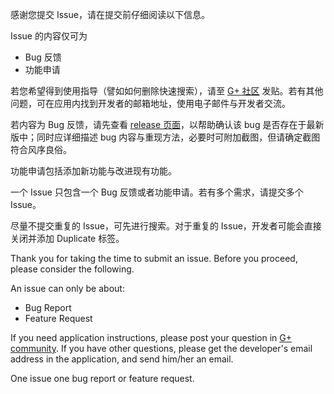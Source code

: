 感谢您提交 Issue，请在提交前仔细阅读以下信息。

Issue 的内容仅可为
* Bug 反馈
* 功能申请

若您希望得到使用指导（譬如如何删除快速搜索），请至 [G+ 社区](https://plus.google.com/u/1/communities/103823982034655188459) 发贴。若有其他问题，可在应用内找到开发者的邮箱地址，使用电子邮件与开发者交流。

若内容为 Bug 反馈，请先查看 [release 页面](https://github.com/seven332/EhViewer/releases)，以帮助确认该 bug 是否存在于最新版中；同时应详细描述 bug 内容与重现方法，必要时可附加截图，但请确定截图符合风序良俗。

功能申请包括添加新功能与改进现有功能。

一个 Issue 只包含一个 Bug 反馈或者功能申请。若有多个需求，请提交多个 Issue。

尽量不提交重复的 Issue，可先进行搜索。对于重复的 Issue，开发者可能会直接关闭并添加 Duplicate 标签。


Thank you for taking the time to submit an issue. Before you proceed, please consider the following.

An issue can only be about:
* Bug Report
* Feature Request

If you need application instructions, please post your question in [G+ community](https://plus.google.com/u/1/communities/103823982034655188459). If you have other questions, please get the developer's email address in the application, and send him/her an email.

One issue one bug report or feature request.
